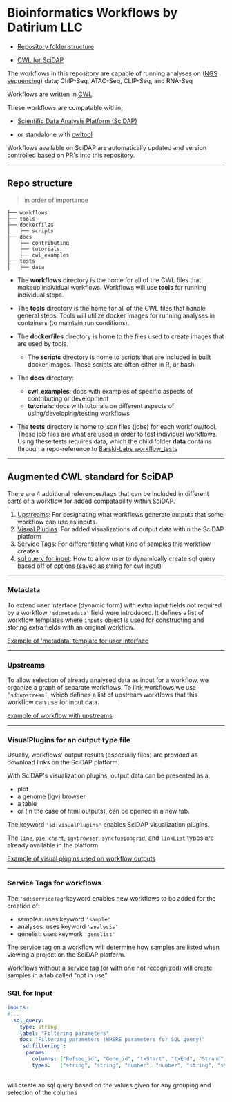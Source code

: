 <!-- [![Build Status](https://travis-ci.com/datirium/workflows.svg?branch=master)](https://travis-ci.com/github/datirium/workflows) -->

# Bioinformatics Workflows by Datirium LLC

- [Repository folder structure](#repo-structure)
<!-- - [Contributing](#contributing) -->
- [CWL for SciDAP](#augmented-cwl-standard-for-scidap)



The workflows in this repository are capable of running analyses on ([NGS sequencing](https://www.illumina.com/science/technology/next-generation-sequencing.html)) data; ChIP-Seq, ATAC-Seq, CLIP-Seq, and RNA-Seq

Workflows are written in [CWL](https://www.illumina.com/science/technology/next-generation-sequencing.html).

These workflows are compatable within;

- [Scientific Data Analysis Platform (SciDAP)](https://scidap.com)
<!-- - [BioWardrobe](https://biowardrobe.com/) project -->
- or standalone with [cwltool](https://github.com/common-workflow-language/cwltool)

<!-- All the original [BioWardrobe pipelines](https://genomebiology.biomedcentral.com/articles/10.1186/s13059-015-0720-3) have been rewritten in CWL, and new workflows has been added.   -->
    
Workflows available on SciDAP are automatically updated and version controlled based on PR's into this repository.

---

## Repo structure
> in order of importance

```
├── workflows
├── tools
├── dockerfiles
│   ├── scripts
├── docs
│   ├── contributing
│   ├── tutorials
│   ├── cwl_examples
├── tests
│   ├── data
```
<!-- ├── .github -->

- The **workflows** directory is the home for all of the CWL files that makeup individual workflows. Workflows will use **tools** for running individual steps.

- The **tools** directory is the home for all of the CWL files that handle general steps. Tools will utilize docker images for running analyses in containers (to maintain run conditions).

- The **dockerfiles** directory is home to the files used to create images that are used by tools.
  - The **scripts** directory is home to scripts that are included in built docker images. These scripts are often either in R, or bash

<!-- - is home to 3 folders: -->
  <!-- - **contributing**: docs related to contributing to the open-source workflows, or documentation, of this repo. -->
- The **docs** directory:
  - **cwl_examples**: docs with examples of specific aspects of contributing or development
  - **tutorials**: docs with tutorials on different aspects of using/developing/testing workflows

- The **tests** directory is home to json files (jobs) for each workflow/tool. These job files are what are used in order to test individual workflows. Using these tests requires data, which the child folder **data** contains through a repo-reference to [Barski-Labs workflow_tests](https://github.com/Barski-lab/workflows_test/tree/305adf1fd61a08dff5e3f348296a1b246fc8683a)




<!-- - The **.github** directory contains yaml files defining actions that github will take depending on what how the remote repository is updated. -->

<!-- ---

## Contributing

See the [contributing guide](./docs/contributing.md) for detailed instructions on how to get started with our project. -->

---

## Augmented CWL standard for SciDAP
There are 4 additional references/tags that can be included in different parts of a workflow for added compatability within SciDAP.

<!-- 1. [Metadata](#metadata): For establishing inputs on the add_sample form that are shared among many workflows. -->
1. [Upstreams](#upstreams): For designating what workflows generate outputs that some workflow can use as inputs.
2. [Visual Plugins](#visualplugins-for-an-output-type-file): For added visualizations of output data within the SciDAP platform
3. [Service Tags](#service-tags-for-workflows): For differentiating what kind of samples this workflow creates
4. [sql query for input](#sql-for-input): How to allow user to dynamically create sql query based off of options (saved as string for cwl input)
---
### Metadata

To extend user interface (dynamic form) with extra input fields not required by a workflow ```'sd:metadata'``` field were introduced.
It defines a list of workflow templates where ```inputs``` object is used for constructing and storing extra fields with an original workflow.

[Example of 'metadata' template for user interface](./docs/cwl_examples/example_metadata_in_workflow.md)

---
### Upstreams

To allow selection of already analysed data as input for a workflow, we organize a graph of separate workflows. To link workflows we use ```’sd:upstream’```, which defines a list of upstream workflows that this workflow can use for input data.

[example of workflow with upstreams](./docs/cwl_examples/example_upstream_workflow_for_input.md)

---
### VisualPlugins for an output type file

Usually, workflows' output results (especially files) are provided as download links on the SciDAP platform. 

With SciDAP's visualization plugins, output data can be presented as a;
- plot
- a genome (igv) browser
- a table
- or (in the case of html outputs), can be opened in a new tab. 

The keyword `'sd:visualPlugins'` enables SciDAP visualization plugins. 

The `line`, `pie`, `chart`, `igvbrowser`, `syncfusiongrid`, and `linkList` types are already available in the platform.

[Example of visual plugins used on workflow outputs](./docs/cwl_examples/example_visualPlugins_in_workflows.md)

--- 
### Service Tags for workflows
The ```'sd:serviceTag'```keyword enables new workflows to be added for the creation of:
- samples: uses keyword ```'sample'```
- analyses: uses keyword ```'analysis'```
- genelist: uses keywork ```'genelist'```

The service tag on a workflow will determine how samples are listed when viewing a project on the SciDAP platform.

Workflows without a service tag (or with one not recognized) will create samples in a tab called "not in use"

### SQL for Input

```yml
inputs: 
#...
  sql_query:
    type: string
    label: "Filtering parameters"
    doc: "Filtering parameters (WHERE parameters for SQL query)"
    'sd:filtering':
      params:
        columns: ["Refseq_id", "Gene_id", "txStart", "txEnd", "Strand", "Region", "Chr", "Start", "End", "Conc", "Conc1", "Conc2", "Fold", "p-value", "FDR", "Called1", "Called2"]
        types:   ["string", "string", "number", "number", "string", "string", "string", "number", "number", "number", "number", "number", "number", "number", "number","number", "number"]
       
```

will create an sql query based on the values given for any grouping and selection of the columns